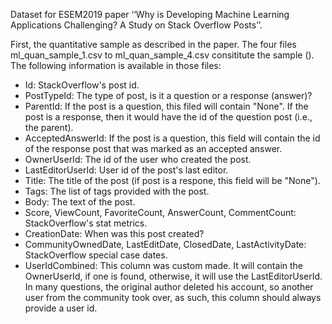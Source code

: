 Dataset for ESEM2019 paper ‘‘Why is Developing Machine Learning Applications Challenging? A Study on Stack Overflow Posts’’.

First, the quantitative sample as described in the paper. The four files ml_quan_sample_1.csv to ml_quan_sample_4.csv consititute the sample (). The following information is available in those files:
- Id: StackOverflow's post id.
- PostTypeId: The type of post, is it a question or a response (answer)?
- ParentId: If the post is a question, this filed will contain "None". If the post is a response, then it would have the id of the question post (i.e., the parent).
- AcceptedAnswerId: If the post is a question, this field will contain the id of the response post that was marked as an accepted answer.
- OwnerUserId: The id of the user who created the post.
- LastEditorUserId: User id of the post's last editor.
- Title: The title of the post (if post is a respone, this field will be "None").
- Tags: The list of tags provided with the post.
- Body: The text of the post.
- Score, ViewCount, FavoriteCount, AnswerCount, CommentCount: StackOverflow's stat metrics.
- CreationDate: When was this post created?
- CommunityOwnedDate, LastEditDate, ClosedDate, LastActivityDate: StackOverflow special case dates.
- UserIdCombined: This column was custom made. It will contain the OwnerUserId, if one is found, otherwise, it will use the LastEditorUserId. In many questions, the original author deleted his account, so another user from the community took over, as such, this column should always provide a user id.


